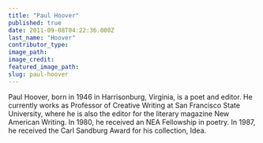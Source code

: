 ```yaml
---
title: "Paul Hoover"
published: true
date: 2011-09-08T04:22:36.000Z
last_name: "Hoover"
contributor_type:
image_path:
image_credit:
featured_image_path:
slug: paul-hoover
---
```


Paul Hoover, born in 1946 in Harrisonburg, Virginia, is a poet and editor. He currently works as Professor of Creative Writing at San Francisco State University, where he is also the editor for the literary magazine New American Writing. In 1980, he received an NEA Fellowship in poetry. In 1987, he received the Carl Sandburg Award for his collection, Idea.


